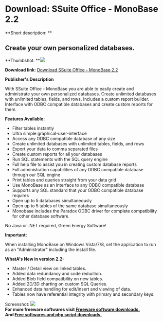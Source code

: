 # Download: SSuite Office - MonoBase 2.2

**Short description: **

## Create your own personalized databases.

  
**Thumbshot: **![](http://www.freewarefiles.com/screenshot/ssuitemonobase_md.gif)   
  
**Download link:** [Download SSuite Office - MonoBase 2.2](http://freesoftwares.boysofts.com/SSuite-Office---MonoBase_program_42117.html)  
  

**Publisher's Description**  
  

With SSuite Office - MonoBase you are able to easily create and administrate
your own personalized databases. Create unlimited databases with unlimited
tables, fields, and rows. Includes a custom report builder. Interface with
ODBC compatible databases and create custom reports for them.

**Features Available:**

  * Filter tables instantly 
  * Ultra simple graphical-user-interface 
  * Access any ODBC compatible database of any size 
  * Create unlimited databases with unlimited tables, fields, and rows 
  * Export your data to comma separated files 
  * Create custom reports for all your databases 
  * Run SQL statements with the SQL query engine 
  * Full help file to assist you in creating custom database reports 
  * Full administration capabilities of any ODBC compatible database through our SQL engine 
  * Print tables and queries straight from your data grid 
  * Use MonoBase as an Interface to any ODBC compatible database 
  * Supports any SQL standard that your ODBC compatible database requires 
  * Open up to 5 databases simultaneously 
  * Open up to 5 tables of the same database simultaneously 
  * Monobase includes the Paradox ODBC driver for complete compatibility for other database software. 

No Java or .NET required, Green Energy Software!

**Important:**

When installing MonoBase on Windows Vista/7/8, set the application to run as
an "Administrator" including the install file.

**WhatA's New in version 2.2:**

  * Master / Detail view on linked tables. 
  * Added data redundancy and code reduction. 
  * Added Blob field compatibility on new tables. 
  * Added 2D/3D charting on custom SQL Queries. 
  * Enhanced data handling for edit/insert and viewing of data. 
  * Tables now have referential integrity with primary and secondary keys. 

  
  
Screenshot: ![](http://www.freewarefiles.com/screenshot/ssuitemonobase.gif)  
**For more freeware softwares visit [Freeware software downloads.](http://freesoftwares.boysofts.com/)**   
**And [Free softwares and php script downloads.](http://www.boysofts.com/)**

